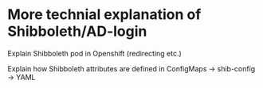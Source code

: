 # More technial explanation of Shibboleth/AD-login

Explain Shibboleth pod in Openshift (redirecting etc.)

Explain how Shibboleth attributes are defined in ConfigMaps -> shib-config -> YAML
